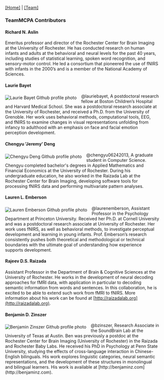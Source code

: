 [\[Home\]](index.html) \| [\[Team\]](team.html)

### TeamMCPA Contributors

#### Richard N. Aslin
Emeritus professor and director of the Rochester Center for Brain Imaging at the University of Rochester. He has conducted research on human infants and adults at the behavioral and neural levels for the past 40 years, including studies of statistical learning, spoken word recognition, and sensory-motor control. He led a consortium that pioneered the use of fNIRS with infants in the 2000’s and is a member of the National Academy of Sciences.

#### Laurie Bayet
<img align="left" src="https://avatars1.githubusercontent.com/u/7031064?v=4&s=100" alt="Laurie Bayet Github profile photo" style="margin: 5px 15px 5px 0px;">
@lauriebayet, A postdoctoral research fellow at Boston Children’s Hospital and Harvard Medical School. She was a postdoctoral research associate at the University of Rochester, and received a Ph.D. from the University of Grenoble. Her work uses behavioral methods, computational tools, EEG, and fNIRS to examine changes in visual representations unfolding from infancy to adulthood with an emphasis on face and facial emotion perception development.

#### Chengyu 'Jeremy' Deng 
<img align="left" src="https://avatars0.githubusercontent.com/u/16890579?v=4&s=100" alt="Chengyu Deng Github profile photo" style="margin: 5px 15px 5px 0px;">
@chengyu06242013, A graduate student in Computer Science. Chengyu completed bachelor's degrees in Applied Mathematics and Financial Economics at the University of Rochester. During his undergraduate education, he also worked in the Raizada Lab at the Rochester Center for Brain Imaging, developing software tools for processing fNIRS data and performing multivariate pattern analyses.

#### Lauren L. Emberson
<img align="left" src="https://avatars3.githubusercontent.com/u/7785098?v=4&s=100" alt="Lauren Emberson Github profile photo" style="margin: 5px 15px 5px 0px;">
@laurenemberson, Assistant Professor in the Psychology Department at Princeton University. Received her Ph.D. at Cornell University and was a postdoctoral research associate at University of Rochester. Her work uses fNIRS, as well as behavioral methods, to investigate perceptual development and learning in young infants. Prof. Emberson’s research consistently pushes both theoretical and methodological or technical boundaries with the ultimate goal of understanding how experience supports development. 

#### Rajeev D.S. Raizada
Assistant Professor in the Department of Brain & Cognitive Sciences at the University of Rochester. He works in the development of neural decoding approaches for fMRI data, with application in particular to decoding semantic information from words and sentences. In this collaboration, he is excited to be able to extend such work from fMRI to fNIRS. More information about his work can be found at [http://raizadalab.org](http://raizadalab.org).

#### Benjamin D. Zinszer
<img align="left" src="https://avatars0.githubusercontent.com/u/14100363?v=4&s=100" alt="Benjamin Zinszer Github profile photo" style="margin: 5px 15px 5px 0px;">
@bzinszer, Research Associate in the SoundBrain Lab at the University of Texas at Austin. Ben was previously a postdoc at the Rochester Center for Brain Imaging (University of Rochester) in the Raizada and Rochester Baby Labs. He received his PhD in Psychology at Penn State University, studying the effects of cross-language interaction in Chinese-English bilinguals. His work explores linguistic categories, neural semantic representations, and the development of these structures in monolingual and bilingual learners. His work is available at [http://benjaminz.com](http://benjaminz.com).

